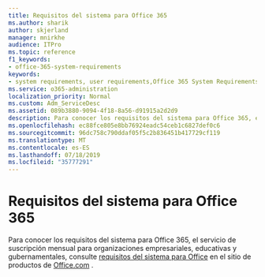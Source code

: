 ```yaml
---
title: Requisitos del sistema para Office 365
ms.author: sharik
author: skjerland
manager: mnirkhe
audience: ITPro
ms.topic: reference
f1_keywords:
- office-365-system-requirements
keywords:
- system requirements, user requirements,Office 365 System Requirements
ms.service: o365-administration
localization_priority: Normal
ms.custom: Adm_ServiceDesc
ms.assetid: 089b3880-9094-4f18-8a56-d91915a2d2d9
description: Para conocer los requisitos del sistema para Office 365, el servicio de suscripción mensual para organizaciones empresariales, educativas y gubernamentales, consulte requisitos del sistema para Office en el sitio de productos de office.com.
ms.openlocfilehash: ec88fce805e8bb76924eadc54ceb1c6827def0c6
ms.sourcegitcommit: 96dc758c790ddaf05f5c2b836451b417729cf119
ms.translationtype: MT
ms.contentlocale: es-ES
ms.lasthandoff: 07/18/2019
ms.locfileid: "35777291"
---
```

# <a name="office-365-system-requirements"></a>Requisitos del sistema para Office 365

Para conocer los requisitos del sistema para Office 365, el servicio de suscripción mensual para organizaciones empresariales, educativas y gubernamentales, consulte [requisitos del sistema para Office](http://go.microsoft.com/fwlink/?LinkID=626095&amp;clcid=0x409) en el sitio de productos de [Office.com](http://go.microsoft.com/fwlink/?LinkID=509817&amp;clcid=0x409) . 
  

